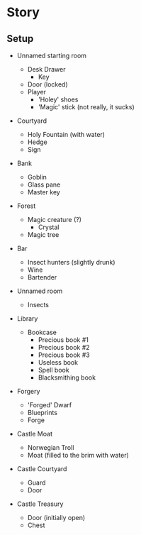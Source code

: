 # Story

## Setup

- Unnamed starting room
  - Desk Drawer
    - Key
  - Door (locked)
  - Player
    - 'Holey' shoes
    - 'Magic' stick (not really, it sucks)

- Courtyard
  - Holy Fountain (with water)
  - Hedge
  - Sign

- Bank
  - Goblin
  - Glass pane
  - Master key

- Forest
  - Magic creature (?)
    - Crystal
  - Magic tree

- Bar
  - Insect hunters (slightly drunk)
  - Wine
  - Bartender

- Unnamed room
  - Insects

- Library
  - Bookcase
    - Precious book #1
    - Precious book #2
    - Precious book #3
    - Useless book
    - Spell book
    - Blacksmithing book

- Forgery
  - 'Forged' Dwarf
  - Blueprints
  - Forge

- Castle Moat
  - Norwegian Troll
  - Moat (filled to the brim with water)

- Castle Courtyard
  - Guard
  - Door

- Castle Treasury
  - Door (initially open)
  - Chest
